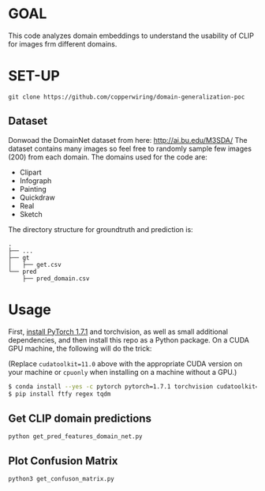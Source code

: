 # GOAL
This code analyzes domain embeddings to understand the usability of CLIP for images frm different domains.

# SET-UP

`git clone https://github.com/copperwiring/domain-generalization-poc`

## Dataset
Donwoad the DomainNet dataset from here: http://ai.bu.edu/M3SDA/ The dataset contains many images so feel free to randomly sample few images (200) from each domain. The domains used for the code are:
- Clipart
- Infograph
- Painting
- Quickdraw
- Real
- Sketch

The directory structure for groundtruth and prediction is:

    .
    ├── ...
    ├── gt                    
    │   ├── get.csv
    └── pred
        ├── pred_domain.csv


# Usage

First, [install PyTorch 1.7.1](https://pytorch.org/get-started/locally/) and torchvision, as well as small additional dependencies, and then install this repo as a Python package. On a CUDA GPU machine, the following will do the trick:

(Replace `cudatoolkit=11.0` above with the appropriate CUDA version on your machine or `cpuonly` when installing on a machine without a GPU.)

```bash
$ conda install --yes -c pytorch pytorch=1.7.1 torchvision cudatoolkit=11.0
$ pip install ftfy regex tqdm
```

## Get CLIP domain predictions

`python get_pred_features_domain_net.py `

## Plot Confusion Matrix
 `python3 get_confuson_matrix.py`
